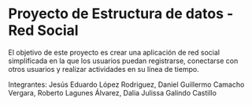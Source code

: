 # Proyecto de Estructura de datos - Red Social

El objetivo de este proyecto es crear una aplicación de red social simplificada en la que los usuarios puedan registrarse, conectarse con otros usuarios y realizar actividades en su línea de tiempo.

Integrantes: 
Jesús Eduardo López Rodriguez, Daniel Guillermo Camacho Vergara, Roberto Lagunes Álvarez, Dalia Julissa Galindo Castillo
